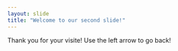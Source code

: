 ```yaml
---
layout: slide
title: "Welcome to our second slide!"
---
```

Thank you for your visite!
Use the left arrow to go back!

